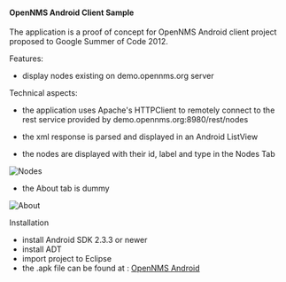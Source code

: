 #### OpenNMS Android Client Sample
The application is a proof of concept for OpenNMS Android client project proposed to Google Summer of Code 2012.

Features:
* display nodes existing on demo.opennms.org server

Technical aspects:
* the application uses Apache's HTTPClient to remotely connect to the rest service provided by demo.opennms.org:8980/rest/nodes
* the xml response is parsed and displayed in an Android ListView

* the nodes are displayed with their id, label and type in the Nodes Tab

![Nodes](http://i.imgur.com/FTFij.png)

* the About tab is dummy 

![About](http://i.imgur.com/xORBx.png)

Installation
* install Android SDK 2.3.3 or newer
* install ADT
* import project to Eclipse
* the .apk file can be found at : [OpenNMS Android](http://ge.tt/4HdCvlF/v/0)



